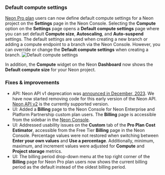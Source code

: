 ### Default compute settings

[Neon Pro plan](/docs/introduction/pro-plan) users can now define default compute settings for a Neon project on the **Settings** page in the Neon Console. Selecting the **Compute** option on the **Settings** page opens a **Default compute settings** page where you can set default **Compute size**, **Autoscaling**, and **Auto-suspend** settings. The default settings are used when creating a new branch or adding a compute endpoint to a branch via the Neon Console. However, you can override or change the **Default compute settings** when creating a branch.
![Default compute settings](/docs/relnotes/default_compute_Ssettimgs.png)

In addition, the **Compute** widget on the Neon **Dashboard** now shows the **Default compute size** for your Neon project.

### Fixes & improvements

- API: Neon API v1 deprecation was [announced in December, 2023](/docs/release-notes/2022-12-28-console). We have now started removing code for this early version of the Neon API. [Neon API v2](https://api-docs.neon.tech/) is the currently supported version.
- UI: Added a **Billing** page to the Neon Console for Neon Enterprise and Platform Partnership custom plan users. The **Billing** page is accessible from the sidebar in the [Neon Console](https://console.neon.tech/app/projects).
- UI: Addressed usability issues on the **Custom** tab of the **Pro Plan Cost Estimator**, accessible from the Free Tier **Billing** page in the Neon Console. Percentage values were not restored when switching between **Enter your own values** and **Use a percentage**. Additionally, minimum, maximum, and increment values were adjusted for **Compute** and **Project storage** metrics.
- UI: The billing period drop-down menu at the top right corner of the **Billing** page for Neon Pro plan users now shows the current billing period as the default instead of the oldest billing period.
